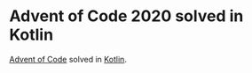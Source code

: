 Advent of Code 2020 solved in Kotlin
====================================

[Advent of Code](http://adventofcode.com/2020/) solved in [Kotlin](https://kotlinlang.org/).

